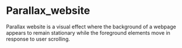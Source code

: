 # Parallax_website
Parallax website is  a visual effect where the background of a webpage appears to remain stationary while the foreground elements move in response to user scrolling.
